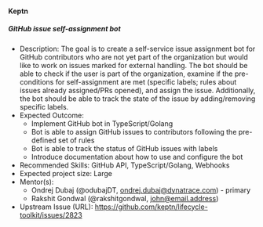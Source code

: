 #### Keptn

##### GitHub issue self-assignment bot

- Description: The goal is to create a self-service issue assignment bot for GitHub contributors who are not yet part of the organization but would like to work on issues marked for external handling. The bot should be able to check if the user is part of the organization, examine if the pre-conditions for self-assignment are met (specific labels; rules about issues already assigned/PRs opened), and assign the issue. Additionally, the bot should be able to track the state of the issue by adding/removing specific labels.
- Expected Outcome:
  - Implement GitHub bot in TypeScript/Golang
  - Bot is able to assign GitHub issues to contributors following the pre-defined set of rules
  - Bot is able to track the status of GitHub issues with labels
  - Introduce documentation about how to use and configure the bot
- Recommended Skills: GitHub API, TypeScript/Golang, Webhooks
- Expected project size: Large
- Mentor(s):
  - Ondrej Dubaj (@odubajDT, ondrej.dubaj@dynatrace.com) - primary
  - Rakshit Gondwal (@rakshitgondwal, john@email.address)
- Upstream Issue (URL): https://github.com/keptn/lifecycle-toolkit/issues/2823